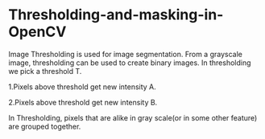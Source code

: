 # Thresholding-and-masking-in-OpenCV
Image Thresholding is used for image segmentation. From a grayscale image, thresholding can be used to create binary images. 
In thresholding we pick a threshold T. 

1.Pixels above threshold get new intensity A.

2.Pixels above threshold get new intensity B.   

In Thresholding, pixels that are alike in gray scale(or in some other feature) are grouped together.
